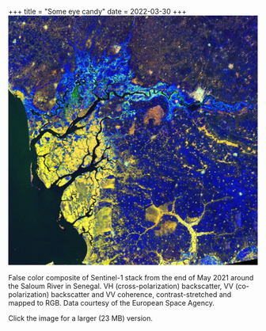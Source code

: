 +++
title = "Some eye candy"
date = 2022-03-30
+++
<a href="/assets/saloum.webp" target="_blank"><img src="/assets/saloum-med.webp"></a>

False color composite of Sentinel-1 stack from the end of May 2021 around the Saloum River in Senegal.
VH (cross-polarization) backscatter, VV (co-polarization) backscatter and VV coherence, contrast-stretched and mapped to RGB.
Data courtesy of the European Space Agency.

Click the image for a larger (23 MB) version.
